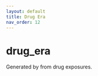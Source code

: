 ```yaml
---
layout: default
title: Drug Era
nav_order: 12
---
```


# drug_era
Generated by from drug exposures.

